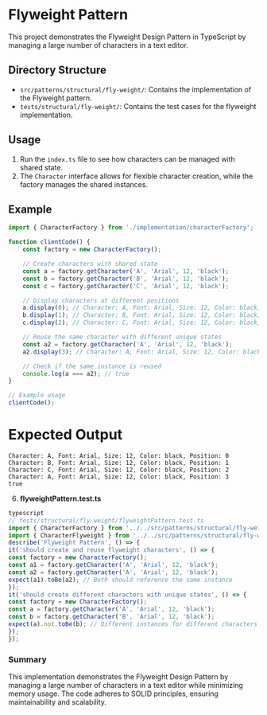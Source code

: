 # Flyweight Pattern

This project demonstrates the Flyweight Design Pattern in TypeScript by managing a large number of characters in a text editor.

## Directory Structure
- `src/patterns/structural/fly-weight/`: Contains the implementation of the Flyweight pattern.
- `tests/structural/fly-weight/`: Contains the test cases for the flyweight implementation.

## Usage
1. Run the `index.ts` file to see how characters can be managed with shared state.
2. The `Character` interface allows for flexible character creation, while the factory manages the shared instances.

## Example
```ts
import { CharacterFactory } from './implementation/characterFactory';

function clientCode() {
    const factory = new CharacterFactory();

    // Create characters with shared state
    const a = factory.getCharacter('A', 'Arial', 12, 'black');
    const b = factory.getCharacter('B', 'Arial', 12, 'black');
    const c = factory.getCharacter('C', 'Arial', 12, 'black');

    // Display characters at different positions
    a.display(0); // Character: A, Font: Arial, Size: 12, Color: black, Position: 0
    b.display(1); // Character: B, Font: Arial, Size: 12, Color: black, Position: 1
    c.display(2); // Character: C, Font: Arial, Size: 12, Color: black, Position: 2

    // Reuse the same character with different unique states
    const a2 = factory.getCharacter('A', 'Arial', 12, 'black');
    a2.display(3); // Character: A, Font: Arial, Size: 12, Color: black, Position: 3

    // Check if the same instance is reused
    console.log(a === a2); // true
}

// Example usage
clientCode();
```
# Expected Output
```
Character: A, Font: Arial, Size: 12, Color: black, Position: 0
Character: B, Font: Arial, Size: 12, Color: black, Position: 1
Character: C, Font: Arial, Size: 12, Color: black, Position: 2
Character: A, Font: Arial, Size: 12, Color: black, Position: 3
true
```

6. **flyweightPattern.test.ts**
```ts
typescript
// tests/structural/fly-weight/flyweightPattern.test.ts
import { CharacterFactory } from '../../src/patterns/structural/fly-weight/implementation/characterFactory';
import { CharacterFlyweight } from '../../src/patterns/structural/fly-weight/implementation/characterFlyweight';
describe('Flyweight Pattern', () => {
it('should create and reuse flyweight characters', () => {
const factory = new CharacterFactory();
const a1 = factory.getCharacter('A', 'Arial', 12, 'black');
const a2 = factory.getCharacter('A', 'Arial', 12, 'black');
expect(a1).toBe(a2); // Both should reference the same instance
});
it('should create different characters with unique states', () => {
const factory = new CharacterFactory();
const a = factory.getCharacter('A', 'Arial', 12, 'black');
const b = factory.getCharacter('B', 'Arial', 12, 'black');
expect(a).not.toBe(b); // Different instances for different characters
});
});
```

### Summary
This implementation demonstrates the Flyweight Design Pattern by managing a large number of characters in a text editor while minimizing memory usage. The code adheres to SOLID principles, ensuring maintainability and scalability.
